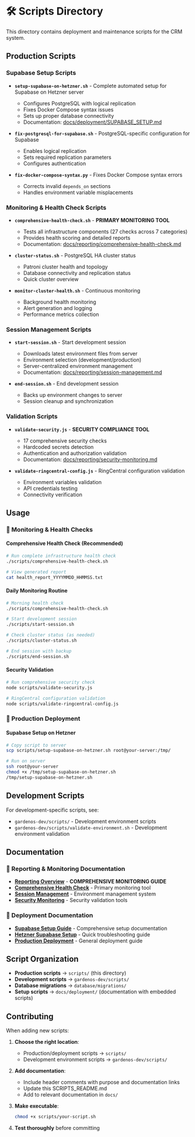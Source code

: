 # 🛠️ Scripts Directory

This directory contains deployment and maintenance scripts for the CRM system.

## Production Scripts

### Supabase Setup Scripts

- **`setup-supabase-on-hetzner.sh`** - Complete automated setup for Supabase on Hetzner server
  - Configures PostgreSQL with logical replication
  - Fixes Docker Compose syntax issues
  - Sets up proper database connectivity
  - Documentation: [docs/deployment/SUPABASE_SETUP.md](../docs/deployment/SUPABASE_SETUP.md)

- **`fix-postgresql-for-supabase.sh`** - PostgreSQL-specific configuration for Supabase
  - Enables logical replication
  - Sets required replication parameters
  - Configures authentication

- **`fix-docker-compose-syntax.py`** - Fixes Docker Compose syntax errors
  - Corrects invalid `depends_on` sections
  - Handles environment variable misplacements

### Monitoring & Health Check Scripts

- **`comprehensive-health-check.sh`** - **PRIMARY MONITORING TOOL**
  - Tests all infrastructure components (27 checks across 7 categories)
  - Provides health scoring and detailed reports
  - Documentation: [docs/reporting/comprehensive-health-check.md](../docs/reporting/comprehensive-health-check.md)

- **`cluster-status.sh`** - PostgreSQL HA cluster status
  - Patroni cluster health and topology
  - Database connectivity and replication status
  - Quick cluster overview

- **`monitor-cluster-health.sh`** - Continuous monitoring
  - Background health monitoring
  - Alert generation and logging
  - Performance metrics collection

### Session Management Scripts

- **`start-session.sh`** - Start development session
  - Downloads latest environment files from server
  - Environment selection (development/production)
  - Server-centralized environment management
  - Documentation: [docs/reporting/session-management.md](../docs/reporting/session-management.md)

- **`end-session.sh`** - End development session
  - Backs up environment changes to server
  - Session cleanup and synchronization

### Validation Scripts

- **`validate-security.js`** - **SECURITY COMPLIANCE TOOL**
  - 17 comprehensive security checks
  - Hardcoded secrets detection
  - Authentication and authorization validation
  - Documentation: [docs/reporting/security-monitoring.md](../docs/reporting/security-monitoring.md)

- **`validate-ringcentral-config.js`** - RingCentral configuration validation
  - Environment variables validation
  - API credentials testing
  - Connectivity verification

## Usage

### 🏥 Monitoring & Health Checks

#### Comprehensive Health Check (Recommended)
```bash
# Run complete infrastructure health check
./scripts/comprehensive-health-check.sh

# View generated report
cat health_report_YYYYMMDD_HHMMSS.txt
```

#### Daily Monitoring Routine
```bash
# Morning health check
./scripts/comprehensive-health-check.sh

# Start development session
./scripts/start-session.sh

# Check cluster status (as needed)
./scripts/cluster-status.sh

# End session with backup
./scripts/end-session.sh
```

#### Security Validation
```bash
# Run comprehensive security check
node scripts/validate-security.js

# RingCentral configuration validation
node scripts/validate-ringcentral-config.js
```

### 🚀 Production Deployment

#### Supabase Setup on Hetzner
```bash
# Copy script to server
scp scripts/setup-supabase-on-hetzner.sh root@your-server:/tmp/

# Run on server
ssh root@your-server
chmod +x /tmp/setup-supabase-on-hetzner.sh
/tmp/setup-supabase-on-hetzner.sh
```

## Development Scripts

For development-specific scripts, see:
- `gardenos-dev/scripts/` - Development environment scripts
- `gardenos-dev/scripts/validate-environment.sh` - Development environment validation

## Documentation

### 🏥 Reporting & Monitoring Documentation
- **[Reporting Overview](../docs/reporting/README.md)** - **COMPREHENSIVE MONITORING GUIDE**
- **[Comprehensive Health Check](../docs/reporting/comprehensive-health-check.md)** - Primary monitoring tool
- **[Session Management](../docs/reporting/session-management.md)** - Environment management system
- **[Security Monitoring](../docs/reporting/security-monitoring.md)** - Security validation tools

### 🚀 Deployment Documentation
- **[Supabase Setup Guide](../docs/deployment/SUPABASE_SETUP.md)** - Comprehensive setup documentation
- **[Hetzner Supabase Setup](../docs/deployment/HETZNER_SUPABASE_SETUP.md)** - Quick troubleshooting guide
- **[Production Deployment](../docs/deployment/PRODUCTION_DEPLOYMENT.md)** - General deployment guide

## Script Organization

- **Production scripts** → `scripts/` (this directory)
- **Development scripts** → `gardenos-dev/scripts/`
- **Database migrations** → `database/migrations/`
- **Setup scripts** → `docs/deployment/` (documentation with embedded scripts)

## Contributing

When adding new scripts:

1. **Choose the right location**:
   - Production/deployment scripts → `scripts/`
   - Development environment scripts → `gardenos-dev/scripts/`

2. **Add documentation**:
   - Include header comments with purpose and documentation links
   - Update this SCRIPTS_README.md
   - Add to relevant documentation in `docs/`

3. **Make executable**:
   ```bash
   chmod +x scripts/your-script.sh
   ```

4. **Test thoroughly** before committing

